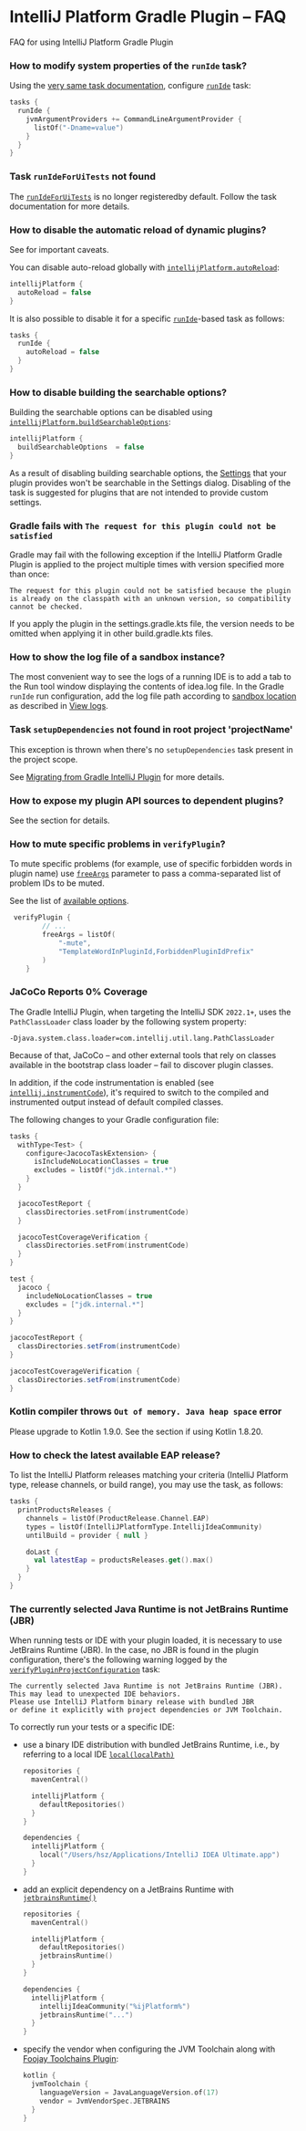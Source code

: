 <!-- Copyright 2000-2024 JetBrains s.r.o. and contributors. Use of this source code is governed by the Apache 2.0 license. -->

# IntelliJ Platform Gradle Plugin – FAQ

<link-summary>FAQ for using IntelliJ Platform Gradle Plugin</link-summary>


### How to modify system properties of the `runIde` task?

Using the [very same task documentation](https://docs.gradle.org/current/dsl/org.gradle.api.tasks.JavaExec.html), configure [`runIde`](tools_intellij_platform_gradle_plugin_tasks.md#runIde) task:

```kotlin
tasks {
  runIde {
    jvmArgumentProviders += CommandLineArgumentProvider {
      listOf("-Dname=value")
    }
  }
}
```


### Task `runIdeForUiTests` not found

The [`runIdeForUiTests`](tools_intellij_platform_gradle_plugin_tasks.md#runIdeForUiTests) is no longer registeredby default.
Follow the task documentation for more details.

### How to disable the automatic reload of dynamic plugins?

See [](ide_development_instance.md#enabling-auto-reload) for important caveats.

You can disable auto-reload globally with [`intellijPlatform.autoReload`](tools_intellij_platform_gradle_plugin_extension.md#intellijPlatform-autoReload):

```kotlin
intellijPlatform {
  autoReload = false
}
```

It is also possible to disable it for a specific [`runIde`](tools_intellij_platform_gradle_plugin_tasks.md#runIde)-based task as follows:

```kotlin
tasks {
  runIde {
    autoReload = false
  }
}
```


### How to disable building the searchable options?

Building the searchable options can be disabled using [`intellijPlatform.buildSearchableOptions`](tools_intellij_platform_gradle_plugin_extension.md#intellijPlatform-instrumentCode):

```kotlin
intellijPlatform {
  buildSearchableOptions  = false
}
```

As a result of disabling building searchable options, the [Settings](settings.md) that your plugin provides won't be searchable in the <ui-path>Settings</ui-path> dialog.
Disabling of the task is suggested for plugins that are not intended to provide custom settings.


### Gradle fails with `The request for this plugin could not be satisfied`

Gradle may fail with the following exception if the IntelliJ Platform Gradle Plugin is applied to the project multiple times with version specified more than once:

`The request for this plugin could not be satisfied because the plugin is already on the classpath with an unknown version, so compatibility cannot be checked.`

If you apply the plugin in the <path>settings.gradle.kts</path> file, the version needs to be omitted when applying it in other <path>build.gradle.kts</path> files.


### How to show the log file of a sandbox instance?

The most convenient way to see the logs of a running IDE is to add a tab to the <control>Run</control> tool window displaying the contents of <path>idea.log</path> file.
In the Gradle `runIde` run configuration, add the log file path according to [sandbox location](ide_development_instance.md#the-development-instance-sandbox-directory) as described in [View logs](https://www.jetbrains.com/help/idea/setting-log-options.html).


### Task `setupDependencies` not found in root project 'projectName'

This exception is thrown when there's no `setupDependencies` task present in the project scope.

See [Migrating from Gradle IntelliJ Plugin](tools_intellij_platform_gradle_plugin_migration.md#setupdependencies) for more details.


### How to expose my plugin API sources to dependent plugins?

See the [](bundling_plugin_openapi_sources.md) section for details.

### How to mute specific problems in `verifyPlugin`?

To mute specific problems (for example, use of specific forbidden words in plugin name) use [`freeArgs`](tools_intellij_platform_gradle_plugin_tasks.md#verifyPlugin-freeArgs)
parameter to pass a comma-separated list of problem IDs to be muted.

See the list of [available options](https://github.com/JetBrains/intellij-plugin-verifier/?tab=readme-ov-file#specific-options).

```kotlin
 verifyPlugin {
        // ...
        freeArgs = listOf(
            "-mute",
            "TemplateWordInPluginId,ForbiddenPluginIdPrefix"
        )
    }
```


### JaCoCo Reports 0% Coverage

The Gradle IntelliJ Plugin, when targeting the IntelliJ SDK `2022.1+`, uses the `PathClassLoader` class loader by the following system property:

```
-Djava.system.class.loader=com.intellij.util.lang.PathClassLoader
```

Because of that, JaCoCo – and other external tools that rely on classes available in the bootstrap class loader – fail to discover plugin classes.

In addition, if the code instrumentation is enabled (see [`intellij.instrumentCode`](tools_intellij_platform_gradle_plugin_extension.md#intellijPlatform-instrumentCode)), it's required to switch to the compiled and instrumented output instead of default compiled classes.

The following changes to your Gradle configuration file:

<tabs group="languages">
<tab title="Kotlin" group-key="kotlin">

```kotlin
tasks {
  withType<Test> {
    configure<JacocoTaskExtension> {
      isIncludeNoLocationClasses = true
      excludes = listOf("jdk.internal.*")
    }
  }

  jacocoTestReport {
    classDirectories.setFrom(instrumentCode)
  }

  jacocoTestCoverageVerification {
    classDirectories.setFrom(instrumentCode)
  }
}
```

</tab>
<tab title="Groovy" group-key="groovy">

```groovy
test {
  jacoco {
    includeNoLocationClasses = true
    excludes = ["jdk.internal.*"]
  }
}

jacocoTestReport {
  classDirectories.setFrom(instrumentCode)
}

jacocoTestCoverageVerification {
  classDirectories.setFrom(instrumentCode)
}
```

</tab>
</tabs>


### Kotlin compiler throws `Out of memory. Java heap space` error

Please upgrade to Kotlin 1.9.0. See the [](using_kotlin.md#incremental-compilation) section if using Kotlin 1.8.20.


### How to check the latest available EAP release?

To list the IntelliJ Platform releases matching your criteria (IntelliJ Platform type, release channels, or build range), you may use the [](tools_intellij_platform_gradle_plugin_tasks.md#printProductsReleases) task, as follows:

```kotlin
tasks {
  printProductsReleases {
    channels = listOf(ProductRelease.Channel.EAP)
    types = listOf(IntelliJPlatformType.IntellijIdeaCommunity)
    untilBuild = provider { null }

    doLast {
      val latestEap = productsReleases.get().max()
    }
  }
}
```

### The currently selected Java Runtime is not JetBrains Runtime (JBR)

When running tests or IDE with your plugin loaded, it is necessary to use JetBrains Runtime (JBR).
In the case, no JBR is found in the plugin configuration, there's the following warning logged by the [`verifyPluginProjectConfiguration`](tools_intellij_platform_gradle_plugin_tasks.md#verifyPluginProjectConfiguration) task:


```
The currently selected Java Runtime is not JetBrains Runtime (JBR).
This may lead to unexpected IDE behaviors.
Please use IntelliJ Platform binary release with bundled JBR
or define it explicitly with project dependencies or JVM Toolchain.
```

To correctly run your tests or a specific IDE:
- use a binary IDE distribution with bundled JetBrains Runtime, i.e., by referring to a local IDE [`local(localPath)`](tools_intellij_platform_gradle_plugin_dependencies_extension.md#custom-target-platforms)
  ```kotlin
  repositories {
    mavenCentral()

    intellijPlatform {
      defaultRepositories()
    }
  }

  dependencies {
    intellijPlatform {
      local("/Users/hsz/Applications/IntelliJ IDEA Ultimate.app")
    }
  }
  ```

- add an explicit dependency on a JetBrains Runtime with [`jetbrainsRuntime()`](tools_intellij_platform_gradle_plugin_dependencies_extension.md#java-runtime)
  ```kotlin
  repositories {
    mavenCentral()

    intellijPlatform {
      defaultRepositories()
      jetbrainsRuntime()
    }
  }

  dependencies {
    intellijPlatform {
      intellijIdeaCommunity("%ijPlatform%")
      jetbrainsRuntime("...")
    }
  }
  ```
- specify the vendor when configuring the JVM Toolchain along with [Foojay Toolchains Plugin](https://github.com/gradle/foojay-toolchains):
  ```kotlin
  kotlin {
    jvmToolchain {
      languageVersion = JavaLanguageVersion.of(17)
      vendor = JvmVendorSpec.JETBRAINS
    }
  }
  ```


<include from="snippets.md" element-id="missingContent"/>
